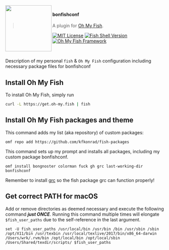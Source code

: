 <img src="https://cdn.rawgit.com/oh-my-fish/oh-my-fish/e4f1c2e0219a17e2c748b824004c8d0b38055c16/docs/logo.svg" align="left" width="144px" height="144px"/>

#### bonfishconf
> A plugin for [Oh My Fish](https://github.com/oh-my-fish/oh-my-fish).

[![MIT License](https://img.shields.io/badge/license-MIT-007EC7.svg?style=flat-square)](/LICENSE)
[![Fish Shell Version](https://img.shields.io/badge/fish-v2.2.0-007EC7.svg?style=flat-square)](https://fishshell.com)
[![Oh My Fish Framework](https://img.shields.io/badge/Oh%20My%20Fish-Framework-007EC7.svg?style=flat-square)](https://www.github.com/oh-my-fish/oh-my-fish)

<br/>

Description of my personal `fish` &amp; `Oh My Fish` configuration including necessary package files for bonfishconf

## Install Oh My Fish
To install Oh My Fish, simply run
```sh
curl -L https://get.oh-my.fish | fish
```

## Install Oh My Fish packages and theme
This command adds my list (aka repository) of custom packages:
```fish
omf repo add https://github.com/kfkonrad/fish-packages
```
This command sets up my prompt and installs all packages, including my custom package bonfishconf.
```fish
omf install bongnoster colorman fuck gh grc last-working-dir bonfishconf
```
Remember to install [grc](http://kassiopeia.juls.savba.sk/~garabik/software/grc.html) so the fish package grc can function properly!

## Get correct PATH for macOS
Add or remove directories as deemed necessary and execute the following command ***just ONCE***. Running this command multiple times will elongate `$fish_user_paths` due to the self-reference in the last argument.
```fish
set -U fish_user_paths /usr/local/bin /usr/bin /bin /usr/sbin /sbin /opt/X11/bin /usr/texbin /usr/local/texlive/2017/bin/x86_64-darwin /Users/wrk/.rvm/bin /opt/local/bin /opt/local/sbin /Users/Shared/texdir/scripts/ $fish_user_paths
```

